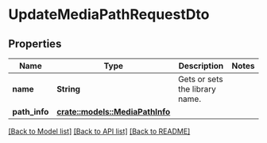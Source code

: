 # UpdateMediaPathRequestDto

## Properties

Name | Type | Description | Notes
------------ | ------------- | ------------- | -------------
**name** | **String** | Gets or sets the library name. | 
**path_info** | [**crate::models::MediaPathInfo**](MediaPathInfo.md) |  | 

[[Back to Model list]](../README.md#documentation-for-models) [[Back to API list]](../README.md#documentation-for-api-endpoints) [[Back to README]](../README.md)


